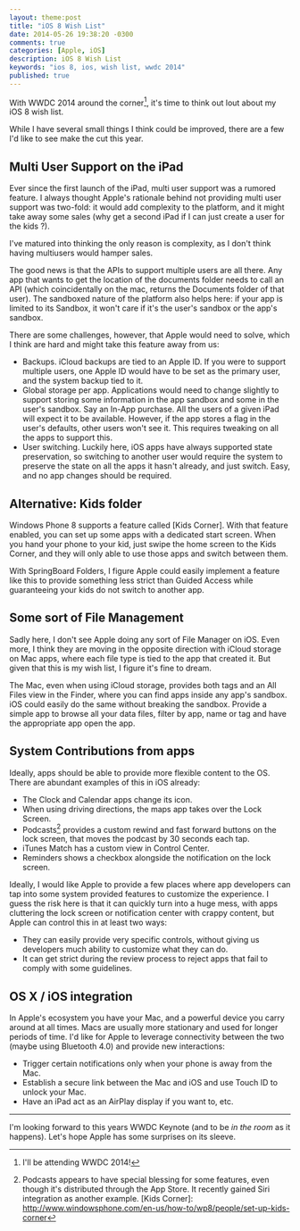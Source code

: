 ```yaml
---
layout: theme:post
title: "iOS 8 Wish List"
date: 2014-05-26 19:38:20 -0300
comments: true
categories: [Apple, iOS]
description: iOS 8 Wish List
keywords: "ios 8, ios, wish list, wwdc 2014"
published: true
---
```

With WWDC 2014 around the corner[^WWDCAttending], it's time to think out lout about my iOS 8 wish list.

While I have several small things I think could be improved, there are a few I'd like to see make the cut this year.

## Multi User Support on the iPad
Ever since the first launch of the iPad, multi user support was a rumored feature. I always thought Apple's rationale behind not providing multi user support was two-fold: it would add complexity to the platform, and it might take away some sales (why get a second iPad if I can just create a user for the kids  ?).

I've matured into thinking the only reason is complexity, as I don't think having multiusers would hamper sales.

The good news is that the APIs to support multiple users are all there. Any app that wants to get the location of the documents folder needs to call an API (which coincidentally on the mac, returns the Documents folder of that user). The sandboxed nature of the platform also helps here: if your app is limited to its Sandbox, it won't care if it's the user's sandbox or the app's sandbox.

There are some challenges, however, that Apple would need to solve, which I think are hard and might take this feature away from us:

- Backups. iCloud backups are tied to an Apple ID. If you were to support multiple users, one Apple ID would have to be set as the primary user, and the system backup tied to it.
- Global storage per app. Applications would need to change slightly to support storing some information in the app sandbox and some in the user's sandbox. Say an In-App purchase. All the users of a given iPad will expect it to be available. However, if the app stores a flag in the user's defaults, other users won't see it. This requires tweaking on all the apps to support this.
- User switching. Luckily here, iOS apps have always supported state preservation, so switching to another user would require the system to preserve the state on all the apps it hasn't already, and just switch. Easy, and no app changes should be required.

## Alternative: Kids folder
Windows Phone 8 supports a feature called [Kids Corner]. With that feature enabled, you can set up some apps with a dedicated start screen. When you hand your phone to your kid, just swipe the home screen to the Kids Corner, and they will only able to use those apps and switch between them.

With SpringBoard Folders, I figure Apple could easily implement a feature like this to provide something less strict than Guided Access while guaranteeing your kids do not switch to another app.

## Some sort of File Management
Sadly here, I don't see Apple doing any sort of File Manager on iOS. Even more, I think they are moving in the opposite direction with iCloud storage on Mac apps, where each file type is tied to the app that created it. But given that this is my wish list, I figure it's fine to dream.

The Mac, even when using iCloud storage, provides both tags and an All Files view in the Finder, where you can find apps inside any app's sandbox. iOS could easily do the same without breaking the sandbox. Provide a simple app to browse all your data files, filter by app, name or tag and have the appropriate app open the app.

## System Contributions from apps
Ideally, apps should be able to provide more flexible content to the OS. There are abundant examples of this in iOS already:

- The Clock and Calendar apps change its icon.
- When using driving directions, the maps app takes over the Lock Screen.
- Podcasts[^PodcastsStore] provides a custom rewind and fast forward buttons on the lock screen, that moves the podcast by 30 seconds each tap.
- iTunes Match has a custom view in Control Center.
- Reminders shows a checkbox alongside the notification on the lock screen.

Ideally, I would like Apple to provide a few places where app developers can tap into some system provided features to customize the experience. I guess the risk here is that it can quickly turn into a huge mess, with apps cluttering the lock screen or notification center with crappy content, but Apple can control this in at least two ways:

- They can easily provide very specific controls, without giving us developers much ability to customize what they can do.
- It can get strict during the review process to reject apps that fail to comply with some guidelines.

## OS X / iOS integration
In Apple's ecosystem you have your Mac, and a powerful device you carry around at all times. Macs are usually more stationary and used for longer periods of time.
I'd like for Apple to leverage connectivity between the two (maybe using Bluetooth 4.0) and provide new interactions:

- Trigger certain notifications only when your phone is away from the Mac.
- Establish a secure link between the Mac and iOS and use Touch ID to unlock your Mac.
- Have an iPad act as an AirPlay display if you want to, etc.

----

I'm looking forward to this years WWDC Keynote (and to be _in the room_ as it happens). Let's hope Apple has some surprises on its sleeve.

[^WWDCAttending]: I'll be attending WWDC 2014!
[^PodcastsStore]: Podcasts appears to have special blessing for some features, even though it's distributed through the App Store. It recently gained Siri integration as another example.
[Kids Corner]: http://www.windowsphone.com/en-us/how-to/wp8/people/set-up-kids-corner
